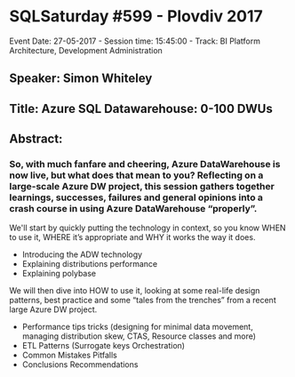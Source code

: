 # SQLSaturday #599 - Plovdiv 2017
Event Date: 27-05-2017 - Session time: 15:45:00 - Track: BI Platform Architecture, Development  Administration
## Speaker: Simon Whiteley
## Title: Azure SQL Datawarehouse: 0-100 DWUs
## Abstract:
### So, with much fanfare and cheering, Azure DataWarehouse is now live, but what does that mean to you? Reflecting on a large-scale Azure DW project, this session gathers together learnings, successes, failures and general opinions into a crash course in using Azure DataWarehouse “properly”.

We'll start by quickly putting the technology in context, so you know WHEN to use it, WHERE it’s appropriate and WHY it works the way it does.

 - Introducing the ADW technology
 - Explaining distributions  performance
 - Explaining polybase

We will then dive into HOW to use it, looking at some real-life design patterns, best practice and some “tales from the trenches” from a recent large Azure DW project.

 - Performance tips  tricks (designing for minimal data movement, managing distribution skew, CTAS, Resource classes and more)
 - ETL Patterns (Surrogate keys  Orchestration)
 - Common Mistakes  Pitfalls
 - Conclusions  Recommendations
